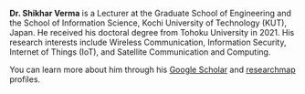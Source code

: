 **Dr. Shikhar Verma** is a Lecturer at the Graduate School of Engineering and the School of Information Science, Kochi University of Technology (KUT), Japan. He received his doctoral degree from Tohoku University in 2021. His research interests include Wireless Communication, Information Security, Internet of Things (IoT), and Satellite Communication and Computing.

You can learn more about him through his [Google Scholar](https://scholar.google.com/citations?user=PeT97nEAAAAJ&hl=en&oi=ao) and [researchmap](https://researchmap.jp/shikhar.verma) profiles.